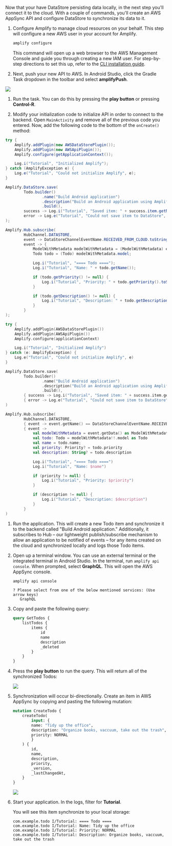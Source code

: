 Now that your have DataStore persisting data locally, in the next step you'll connect it to the cloud. With a couple of commands, you'll create an AWS AppSync API and configure DataStore to synchronize its data to it.

1. Configure Amplify to manage cloud resources on your behalf. This step will configure a new AWS user in your account for Amplify.

    ```bash
    amplify configure
    ```

   This command will open up a web browser to the AWS Management Console and guide you through creating a new IAM user. For step-by-step directions to set this up, refer to the [CLI installation guide](~/cli/start/install.md).

1. Next, push your new API to AWS. In Android Studio, click the Gradle Task dropdown in the toolbar and select **amplifyPush**.

  ![](~/images/lib/getting-started/android/set-up-android-studio-run-task-dropdown-amplifyPush.png)

1. Run the task. You can do this by pressing the **play button** or pressing **Control-R**.

1. Modify your initialization code to initialize API in order to connect to the backend. Open `MainActivity` and remove all of the previous code you entered. Now, add the following code to the bottom of the `onCreate()` method:

  <amplify-block-switcher>
  <amplify-block name="Java">
  
  ```java
  try {
      Amplify.addPlugin(new AWSDataStorePlugin());
      Amplify.addPlugin(new AWSApiPlugin());
      Amplify.configure(getApplicationContext());

      Log.i("Tutorial", "Initialized Amplify");
  } catch (AmplifyException e) {
      Log.e("Tutorial", "Could not initialize Amplify", e);
  }

  Amplify.DataStore.save(
          Todo.builder()
                  .name("Build Android application")
                  .description("Build an Android application using Amplify")
                  .build(),
          success -> Log.i("Tutorial", "Saved item: " + success.item.getName()),
          error -> Log.e("Tutorial", "Could not save item to DataStore", error)
  );

  Amplify.Hub.subscribe(
          HubChannel.DATASTORE,
          event -> DataStoreChannelEventName.RECEIVED_FROM_CLOUD.toString().equals(event.getName()),
          event -> {
              ModelWithMetadata modelWithMetadata = (ModelWithMetadata) event.getData();
              Todo todo = (Todo) modelWithMetadata.model;

              Log.i("Tutorial", "==== Todo ====");
              Log.i("Tutorial", "Name: " + todo.getName());

              if (todo.getPriority() != null) {
                  Log.i("Tutorial", "Priority: " + todo.getPriority().toString());
              }

              if (todo.getDescription() != null) {
                  Log.i("Tutorial", "Description: " + todo.getDescription());
              }
          }
  );
  ```

  </amplify-block>

  <amplify-block name="Kotlin">

  ```kotlin
  try {
      Amplify.addPlugin(AWSDataStorePlugin())
      Amplify.addPlugin(AWSApiPlugin())
      Amplify.configure(applicationContext)

      Log.i("Tutorial", "Initialized Amplify")
  } catch (e: AmplifyException) {
      Log.e("Tutorial", "Could not initialize Amplify", e)
  }

  Amplify.DataStore.save(
          Todo.builder()
                  .name("Build Android application")
                  .description("Build an Android application using Amplify")
                  .build(),
          { success -> Log.i("Tutorial", "Saved item: " + success.item.getName()) },
          { error -> Log.e("Tutorial", "Could not save item to DataStore", error) }
  )

  Amplify.Hub.subscribe(
          HubChannel.DATASTORE,
          { event -> event.getName() == DataStoreChannelEventName.RECEIVED_FROM_CLOUD.toString() },
          { event ->
              val modelWithMetadata = event.getData() as ModelWithMetadata<*>?
              val todo: Todo = modelWithMetadata!!.model as Todo
              val name = todo.name;
              val priority: Priority? = todo.priority
              val description: String? = todo.description

              Log.i("Tutorial", "==== Todo ====")
              Log.i("Tutorial", "Name: $name")

              if (priority != null) {
                  Log.i("Tutorial", "Priority: $priority")
              }

              if (description != null) {
                  Log.i("Tutorial", "Description: $description")
              }
          }
  )
  ```

  </amplify-block>
  </amplify-block-switcher>

1. Run the application. This will create a new Todo item and synchronize it to the backend called "Build Android application." Additionally, it subscribes to Hub – our lightweight publish/subscribe mechanism to allow an application to be notified of events – for any items created on the cloud and synchronized locally and logs those Todo items. 

1. Open up a terminal window. You can use an external terminal or the integrated terminal in Android Studio. In the terminal, run `amplify api console`. When prompted, select **GraphQL**. This will open the AWS AppSync console.

   ```bash
   amplify api console
   ```

   ```console
   ? Please select from one of the below mentioned services: (Use arrow keys)
      GraphQL 
   ```

1. Copy and paste the following query:

    ```graphql
    query GetTodos {
        listTodos {
            items {
                id
                name
                description
                _deleted
            }
        }
    }
    ```

1. Press the **play button** to run the query. This will return all of the synchronized Todos:

    ![](~/images/lib/getting-started/android/set-up-appsync-query.png)

1. Synchronization will occur bi-directionally. Create an item in AWS AppSync by copying and pasting the following mutation:

    ```graphql
    mutation CreateTodo {
        createTodo(
            input: {
            name: "Tidy up the office",
            description: "Organize books, vaccuum, take out the trash",
            priority: NORMAL
            }
        ) {
            id,
            name,
            description,
            priority,
            _version,
            _lastChangedAt,
        }
    }
    ```

    ![](~/images/lib/getting-started/android/set-up-appsync-create.png)

1. Start your application. In the logs, filter for **Tutorial**.

    You will see this item synchronize to your local storage:

    ```console
    com.example.todo I/Tutorial: ==== Todo ====
    com.example.todo I/Tutorial: Name: Tidy up the office
    com.example.todo I/Tutorial: Priority: NORMAL
    com.example.todo I/Tutorial: Description: Organize books, vaccuum, take out the trash
    ```